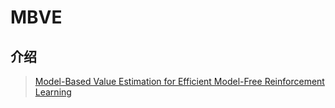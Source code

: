 # MBVE

## 介绍

> [Model-Based Value Estimation for Efficient Model-Free Reinforcement Learning](https://arxiv.org/abs/1803.00101)




